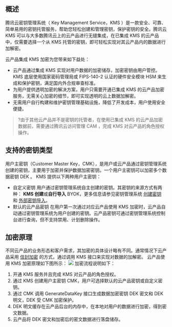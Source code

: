 ## 概述
腾讯云密钥管理系统（ Key Management Service，KMS ）是一款安全、可靠、简单易用的密钥托管服务，帮助您轻松创建和管理密钥，保护密钥的安全。腾讯云 KMS 可以与大多数腾讯云上的云产品进行无缝集成，在已集成 KMS 的云产品中，仅需要选择一个从 KMS 托管的密钥，即可轻松实现对其云产品内的数据进行加解密。

云产品集成 KMS 加密为您带来如下益处：
- 云产品通过集成 KMS 实现对用户数据的加密储存，加密密钥由用户管控。KMS 底层使用国家密码管理局或 FIPS-140-2 认证的硬件安全模块 HSM 来生成和保护密钥，满足国内外合规审查标准。 
- 为用户提供透明加密的解决方案，用户只需要开通已集成 KMS 的云产品加密服务，无需关心加密的细节，即可实现透明的云上数据加解密。 
- 无需用户自行构建和维护密钥管理基础设施，降低了开发成本，用户使用安全便捷。

>?由于其他云产品并不是密钥的托管者，在使用已集成 KMS 的云产品加密数据前，需要通过腾讯云访问管理 CAM ，完成 KMS 对云产品的角色授权操作。

## 支持的密钥类型

用户主密钥（Customer Master Key，CMK），是用户或云产品通过密钥管理系统创建的密钥，主要用于加密并保护数据加密密钥。一个用户主密钥可以加密多个数据密钥 DEK 。
KMS 提供以下两种用户主密钥：
- 自定义密钥
  用户通过密钥管理系统自主创建的密钥。其密钥的来源方式有两种： **KMS 创建**或**自行导入** BYOK，更多信息请参见密钥管理系统 [创建密钥](https://cloud.tencent.com/document/product/573/8875) 和 [外部密钥导入](https://cloud.tencent.com/document/product/573/38494)。 
- 默认的云产品密钥
  在用户第一次通过对应云产品使用 KMS 加密时，云产品自动通过密钥管理系统为用户创建的密钥。云产品密钥可通过密钥管理系统控制台进行查询，但不支持禁用、计划删除操作。

## 加密原理

不同云产品的业务形态和客户需求，其加密的具体设计略有不同。通常情况下云产品采用 [信封加密](https://cloud.tencent.com/document/product/573/8791) 的方式，通过调用 KMS 接口来实现对数据的加解密。
云产品使用 KMS 加密原理如下图所示：
![](https://main.qcloudimg.com/raw/6cc91f924b28b6cbfd08a21ee41ee7cb.jpg)
加密流程说明如下：
1. 开通 KMS 服务并且完成 KMS 对云产品的角色授权。
2. 通过 KMS 创建用户主密钥 CMK，用户可选择默认的云产品密钥或自定义密钥。
3. 通过 CMK 调用 GenerateDataKey 接口生成数据加密密钥 DEK 密文和 DEK 明文，DEK 受 CMK 加密保护。
4. DEK 明文缓存在云产品后台的内存中，在本地对用户的数据进行加密，得到密文数据。
5. 云产品将 DEK 密文和加密后的密文数据进行落盘储存。

